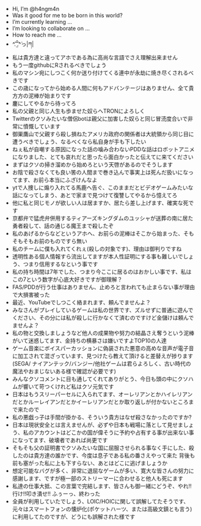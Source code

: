 - Hi, I’m @h4ngm4n
- Was it good for me to be born in this world?
- I’m currently learning ...
- I’m looking to collaborate on ...
- How to reach me ...
- ^́.̑ ̫̐̑.̑^̀っ|ཀ|
- 私は貴方達と違ってアホである為に高尚な言語でさえ理解出来ません
- もう一度githubにRされるべきでしょう
- 私のマシン宛にしつこく何か送り付けてくる連中が永劫に焼き尽くされるべきです
- この歳になってから始める人間に何もアドバンテージはありません、全て貴方方の泥棒が始まりです
- 鏖にしてやるから待ってろ
- 私の父親と同じ人生も歩ませた奴らへTRONによろしく
- Twitterのクソみたいな僧侶botは親父に加害した奴らと同じ冒涜度合いで非常に憤慨しています
- 御巣鷹山で父親すら殺し損ねたアメリカ政府の関係者は大統領から同じ目に遭うべきでしょう、なるべくなら私自身が手も下したい
- ねぇ私が自嘲する原因になった話の噛み合わないPDDな話はロボットアニメになりました、とても哀れだと思ったら面白かったと伝えてに来てください
- まずはクソの掃き溜めから始めろという天啓があるのでそうします
- お陰で殺さなくても良い筈の人間まで巻き込んで事実上は死んだ扱いになってます、お前ら本当にふざけんなよ
- ytで人捜しに煽り入れてる馬鹿へ告ぐ、このままだとビデオゲームみたいな話になってしまう、あとで家まで見つけて復讐してやるから憶えてろ
- 他に私と同じモノが欲しい人は居ますか、居たら差し上げます、確実な死です
- 京都弁で猛虎弁併用するティアーズキングダムのユッシャが送葬の南に居た勇者殺して、話の通じる魔王まで殺したぞ
- 私のあげるからなどというアホへ、お前らの泥棒はそこから始まった、そもそもそもお前のものですら無い
- 私のチームに僕も入れてくれぇ(殺しの対象です)、理由は御判りですね
- 透明性ある個人情報すら流出してますが本人性証明にする事も難しいでしょう、つまり信用するなという事です
- 私の持ち時間は7年でした、つまり今ここに居るのはおかしい事です、私はこの7という数字が心底大好きですが御理解？
- FAS/PDDが行う仕事はありません、止めろと言われても止まらない事が理由で大損害被った
- 最近、YouTubeでしつこく絡まれます、頼んでませんよ？
- みなさんがプレイしているゲームは私の世界です、ズルせずに普通に遊んでください、その分には私が殺しに行かなくて済むのですけど金儲けは頼んでませんよ？
- 私の物と交換しましょうなど他人の成果物や努力の結晶さえ奪うという泥棒がいて迷惑してます、金持ちの横暴さは嫌いですよTOP10の人達
- ゲーム音楽にボイスパーカッションに偽装された悪意の高めな音声が電子音に加工されて混ざっています、見つけたら教えて頂けると差替えが捗ります(SEGA/
ナイアンテック/バンジー/他社ゲームは君らよろしく、古い時代の魔法やおまじないある様で確認が必要です)
- みんなクソコメントに目も通してくれてありがとう、今日も頭の中にクソハムが響いて苛つくけれど私はクソ元気です
- 日本はもうスリーパーセルに入られてます、オーレリアンとかハイレリアンだとかルーレイアンだとかイーレリアンだとか取り返しが付かないところまで来たので
- 私の悪戯っ子は手間が掛かる、そういう貴方はなぜ殺さなかったのですか?
- 日本は現状安全とは言えませんが、必ずや日本も戦場に落として見せましょう、私のアカウントはどこかの国が偉そうに予約や占有する事が出来ない事になってます、破壊者であれば尚更です
- そもそも父の証明書でクソみたいな国に屈服させられる事なく手にした、殺したのは貴方達の誰かです、今度は息子である私の番さえやって来た
背後も前も塞がった私に上も下すらない、あとはどこに逃げましょうか
- 想定可能なバグが多く、非常に退屈なゲームが多い、寛大な皆さんの努力に感謝します、ですが極一部のストリーマーに合わせると他人も死にます
- 私達の仕事大抵、この言葉で完結します、皆さんも御一緒にどうぞ、やれ‼︎行け‼︎叩き潰せ‼︎
  ふぅーっ、終わった
- 全員が利用していたでしょう、LOIC/HOICに関して誤解してたそうです、元々はスマートフォンの懐炉化(ポケットハーツ、または高級文鎮とも言う)に利用してたのですが、どうにも誤解された様です

<!---
h4ngm4n/h4ngm4n is a low level repository because its `README.md` (this file) appears on your GitHub profile.
You can click the Preview link to take a look at your changes.
--->
